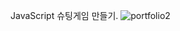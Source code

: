 JavaScript 슈팅게임 만들기.
![portfolio2](https://user-images.githubusercontent.com/106080105/212357734-c11c890d-8467-4162-b38c-626e4c1f94e6.png)
